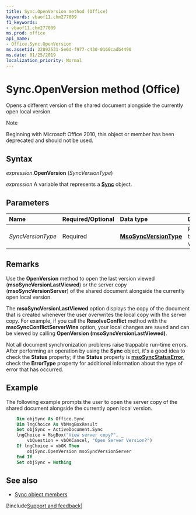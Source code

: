 ```yaml
---
title: Sync.OpenVersion method (Office)
keywords: vbaof11.chm277009
f1_keywords:
- vbaof11.chm277009
ms.prod: office
api_name:
- Office.Sync.OpenVersion
ms.assetid: 22892531-5e6d-f977-c430-0160cadb4490
ms.date: 01/25/2019
localization_priority: Normal
---
```



# Sync.OpenVersion method (Office)

Opens a different version of the shared document alongside the currently open local version.

> [!NOTE] 
> Beginning with Microsoft Office 2010, this object or member has been deprecated and should not be used.


## Syntax

_expression_.**OpenVersion** (_SyncVersionType_)

_expression_ A variable that represents a **[Sync](Office.Sync.md)** object.


## Parameters

|Name|Required/Optional|Data type|Description|
|:-----|:-----|:-----|:-----|
| _SyncVersionType_|Required|**[MsoSyncVersionType](office.msosyncversiontype.md)**| Represents the type of version.|

## Remarks

Use the **OpenVersion** method to open the last version viewed (**msoSyncVersionLastViewed**) or the server copy (**msoSyncVersionServer**) of the shared document alongside the currently open local version.

The **msoSyncVersionLastViewed** option displays the copy of the document that is created whenever the user overwrites the local copy with the server copy. For example, if you call the **ResolveConflict** method with the **msoSyncConflictServerWins** option, your local changes are saved and can be viewed by calling **OpenVersion (msoSyncVersionLastViewed)**.

Not all document synchronization problems raise trappable run-time errors. After performing an operation by using the **Sync** object, it's a good idea to check the **Status** property; if the **Status** property is **[msoSyncStatusError](office.msosyncstatustype.md)**, check the **ErrorType** property for additional information about the type of error that has occurred.


## Example

The following example prompts the user to open the server copy of the shared document alongside the currently open local version.


```vb
    Dim objSync As Office.Sync 
    Dim lngChoice As VbMsgBoxResult 
    Set objSync = ActiveDocument.Sync 
    lngChoice = MsgBox("View server copy?", _ 
        vbQuestion + vbOKCancel, "Open Server Version?") 
    If lngChoice = vbOK Then 
        objSync.OpenVersion msoSyncVersionServer 
    End If 
    Set objSync = Nothing 

```


## See also

- [Sync object members](overview/Library-Reference/sync-members-office.md)



[!include[Support and feedback](~/includes/feedback-boilerplate.md)]